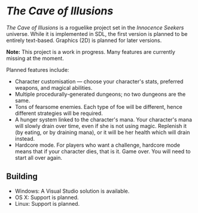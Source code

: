 # *The Cave of Illusions*

*The Cave of Illusions* is a roguelike project set in the *Innocence Seekers* universe. While it is implemented in SDL, the first version is planned to be entirely text-based. Graphics (2D) is planned for later versions.

**Note:** This project is a work in progress. Many features are currently missing at the moment.

Planned features include:
- Character customisation — choose your character's stats, preferred weapons, and magical abilities.
- Multiple procedurally-generated dungeons; no two dungeons are the same.
- Tons of fearsome enemies. Each type of foe will be different, hence different strategies will be required.
- A hunger system linked to the character's mana. Your character's mana will slowly drain over time, even if she is not using magic. Replenish it (by eating, or by draining mana), or it will be her health which will drain instead.
- Hardcore mode. For players who want a challenge, hardcore mode means that if your character dies, that is it. Game over. You will need to start all over again.

## Building

- Windows: A Visual Studio solution is available.
- OS X: Support is planned.
- Linux: Support is planned.
